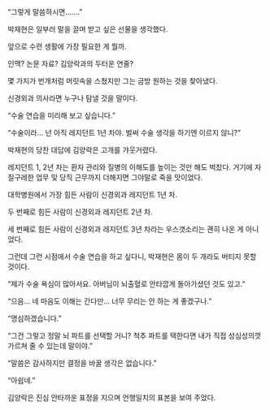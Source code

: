 “그렇게 말씀하시면…….”

박재현은 일부러 말을 끌며 받고 싶은 선물을 생각했다.

앞으로 수련 생활에 가장 필요한 게 뭘까.

인맥? 논문 자료? 김양락과의 두터운 연줄?

몇 가지가 번개처럼 머릿속을 스쳤지만 그는 금방 원하는 것을 찾아냈다.

신경외과 의사라면 누구나 탐낼 것을 말이다.

“수술 연습을 미리해 보고 싶습니다.”

“수술이라… 넌 아직 레지던트 1년 차야. 벌써 수술 생각을 하기엔 이르지 않니?”

박재현의 당찬 대답에 김양락은 고개를 갸웃거렸다.

레지던트 1, 2년 차는 환자 관리와 질병의 이해도를 높이는 것만 해도 벅찼다. 거기에 자질구레한 업무 및 당직 근무까지 더해지면 그야말로 죽을 맛이었다.

대학병원에서 가장 힘든 사람이 신경외과 레지던트 1년 차.

두 번째로 힘든 사람이 신경외과 레지던트 2년 차.

세 번째로 힘든 사람이 신경외과 레지던트 3년 차라는 우스갯소리는 괜히 나온 게 아니었다.

그런데 그런 시점에서 수술 연습을 하고 싶다니, 박재현은 몸이 두 개라도 버티지 못할 것이다.

“제가 수술 욕심이 많아서요. 아버님이 뇌출혈로 안타깝게 돌아가셨던 것도 있고.”

“으음… 네 마음도 이해는 간다만… 너무 무리는 안 하는 게 좋겠구나.”

“명심하겠습니다.”

“그건 그렇고 정말 뇌 파트를 선택할 거니? 척추 파트를 택한다면 내가 직접 성심성의껏 가르쳐 줄 수 있는데 말이야.”

“말씀은 감사하지만 결정을 바꿀 생각은 없습니다.”

“아쉽네.”

김양락은 진심 안타까운 표정을 지으며 언행일치의 표본을 보여 주었다.